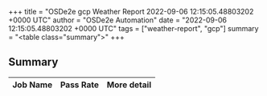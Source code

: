 +++
title = "OSDe2e gcp Weather Report 2022-09-06 12:15:05.48803202 +0000 UTC"
author = "OSDe2e Automation"
date = "2022-09-06 12:15:05.48803202 +0000 UTC"
tags = ["weather-report", "gcp"]
summary = "<table class=\"summary\"></table>"
+++
## Summary

| Job Name | Pass Rate | More detail |
|----------|-----------|-------------|





